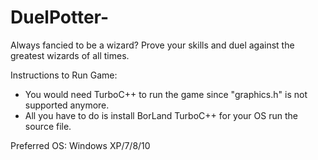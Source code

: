 # DuelPotter-
Always fancied to be a wizard? Prove your skills and duel against the greatest wizards of all times.

Instructions to Run Game: 
 - You would need TurboC++ to run the game since "graphics.h" is not supported anymore.
 - All you have to do is install BorLand TurboC++ for your OS run the source file.
  
Preferred OS: Windows XP/7/8/10
